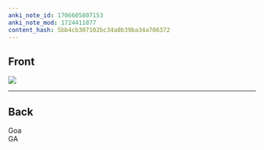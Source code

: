 ```yaml
---
anki_note_id: 1706605807153
anki_note_mod: 1724411877
content_hash: 5bb4cb307102bc34a0b39ba34a706372
---
```


## Front

![](Goa.png)

<hr/>

## Back

Goa  
GA